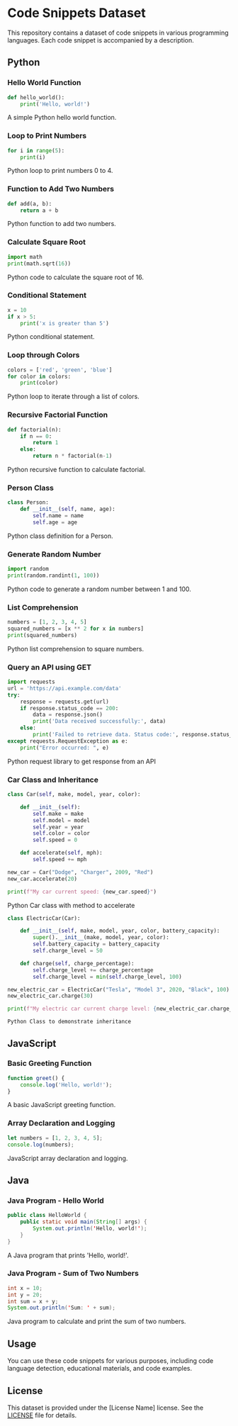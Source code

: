 # Code Snippets Dataset

This repository contains a dataset of code snippets in various programming languages. Each code snippet is accompanied by a description.

## Python

### Hello World Function

```python
def hello_world():
    print('Hello, world!')
```

A simple Python hello world function.

### Loop to Print Numbers

```python
for i in range(5):
    print(i)
```

Python loop to print numbers 0 to 4.

### Function to Add Two Numbers

```python
def add(a, b):
    return a + b
```

Python function to add two numbers.

### Calculate Square Root

```python
import math
print(math.sqrt(16))
```

Python code to calculate the square root of 16.

### Conditional Statement

```python
x = 10
if x > 5:
    print('x is greater than 5')
```

Python conditional statement.

### Loop through Colors

```python
colors = ['red', 'green', 'blue']
for color in colors:
    print(color)
```

Python loop to iterate through a list of colors.

### Recursive Factorial Function

```python
def factorial(n):
    if n == 0:
        return 1
    else:
        return n * factorial(n-1)
```

Python recursive function to calculate factorial.

### Person Class

```python
class Person:
    def __init__(self, name, age):
        self.name = name
        self.age = age
```

Python class definition for a Person.

### Generate Random Number

```python
import random
print(random.randint(1, 100))
```

Python code to generate a random number between 1 and 100.

### List Comprehension

```python
numbers = [1, 2, 3, 4, 5]
squared_numbers = [x ** 2 for x in numbers]
print(squared_numbers)
```

Python list comprehension to square numbers.

### Query an API using GET

```python
import requests
url = 'https://api.example.com/data'
try:
    response = requests.get(url)
    if response.status_code == 200:
        data = response.json()
        print('Data received successfully:', data)
    else:
        print('Failed to retrieve data. Status code:', response.status_code)
except requests.RequestException as e:
    print("Error occurred: ", e)
```

Python request library to get response from an API

### Car Class and Inheritance

```python
class Car(self, make, model, year, color):

    def __init__(self):
        self.make = make
        self.model = model
        self.year = year
        self.color = color
        self.speed = 0

    def accelerate(self, mph):
        self.speed += mph

new_car = Car("Dodge", "Charger", 2009, "Red")
new_car.accelerate(20)

print(f"My car current speed: {new_car.speed}")
```

Python Car class with method to accelerate

```python
class ElectricCar(Car):

    def __init__(self, make, model, year, color, battery_capacity):
        super().__init__(make, model, year, color):
        self.battery_capacity = battery_capacity
        self.charge_level = 50

    def charge(self, charge_percentage):
        self.charge_level += charge_percentage
        self.charge_level = min(self.charge_level, 100)

new_electric_car = ElectricCar("Tesla", "Model 3", 2020, "Black", 100)
new_electric_car.charge(30)

print(f"My electric car current charge level: {new_electric_car.charge_level}")
```

    Python Class to demonstrate inheritance


<!-- Add more Python snippets here... -->

## JavaScript

### Basic Greeting Function

```javascript
function greet() {
    console.log('Hello, world!');
}
```

A basic JavaScript greeting function.

### Array Declaration and Logging

```javascript
let numbers = [1, 2, 3, 4, 5];
console.log(numbers);
```

JavaScript array declaration and logging.

<!-- Add more JavaScript snippets here... -->

## Java

### Java Program - Hello World

```java
public class HelloWorld {
    public static void main(String[] args) {
        System.out.println('Hello, world!');
    }
}
```

A Java program that prints 'Hello, world!'.

### Java Program - Sum of Two Numbers

```java
int x = 10;
int y = 20;
int sum = x + y;
System.out.println('Sum: ' + sum);
```

Java program to calculate and print the sum of two numbers.

<!-- Add more Java snippets here... -->

## Usage

You can use these code snippets for various purposes, including code language detection, educational materials, and code examples.

## License

This dataset is provided under the [License Name] license. See the [LICENSE](LICENSE) file for details.
